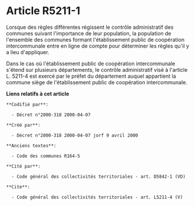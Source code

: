 # Article R5211-1

Lorsque des règles différentes régissent le contrôle administratif des communes suivant l'importance de leur population, la
population de l'ensemble des communes formant l'établissement public de coopération intercommunale entre en ligne de compte
pour déterminer les règles qu'il y a lieu d'appliquer. 

Dans le cas où l'établissement public de coopération intercommunale s'étend sur plusieurs départements, le contrôle
administratif visé à l'article L. 5211-4 est exercé par le préfet du département auquel appartient la commune siège de
l'établissement public de coopération intercommunale.

**Liens relatifs à cet article**

	**Codifié par**:

	  - Décret n°2000-318 2000-04-07

	**Créé par**:

	  - Décret n°2000-318 2000-04-07 jorf 9 avril 2000

	**Anciens textes**:

	  - Code des communes R164-5

	**Cité par**:

	  - Code général des collectivités territoriales - art. D5842-1 (VD)

	**Cite**:

	  - Code général des collectivités territoriales - art. L5211-4 (V)
